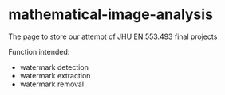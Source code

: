 # mathematical-image-analysis
The page to store our attempt of JHU EN.553.493 final projects

Function intended: 
- watermark detection
- watermark extraction
- watermark removal
